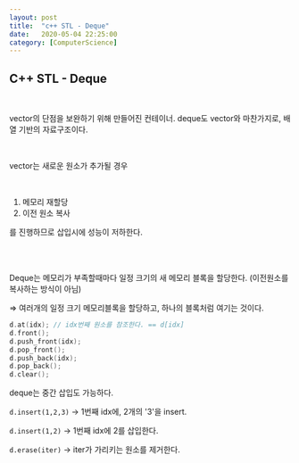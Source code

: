 ```yaml
---
layout:	post
title:	"c++ STL - Deque"
date:	2020-05-04 22:25:00
category: [ComputerScience]
---
```






## C++ STL - Deque

<br/>

vector의 단점을 보완하기 위해 만들어진 컨테이너. deque도 vector와 마찬가지로, 배열 기반의 자료구조이다.

<br/>

vector는 새로운 원소가 추가될 경우

<br/>

1. 메모리 재할당
2. 이전 원소 복사

를 진행하므로 삽입시에 성능이 저하한다.

<br/>

<br/>

Deque는 메모리가 부족할때마다 일정 크기의 새 메모리 블록을 할당한다. (이전원소를 복사하는 방식이 아님)

⇒ 여러개의 일정 크기 메모리블록을 할당하고, 하나의 블록처럼 여기는 것이다.

```cpp
d.at(idx); // idx번째 원소를 참조한다. == d[idx]
d.front();
d.push_front(idx);
d.pop_front();
d.push_back(idx);
d.pop_back();
d.clear();
```

deque는 중간 삽입도 가능하다.

`d.insert(1,2,3)` → 1번째 idx에, 2개의 '3'을 insert.

`d.insert(1,2)` → 1번째 idx에 2를 삽입한다.

`d.erase(iter)` → iter가 가리키는 원소를 제거한다.

<br/>

<br/>